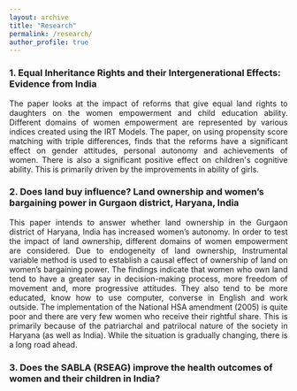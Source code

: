 ```yaml
---
layout: archive
title: "Research"
permalink: /research/
author_profile: true
---
```




### 1. Equal Inheritance Rights and their Intergenerational Effects: Evidence from India
<div style="text-align: justify;">
The paper looks at the impact of reforms that give equal land rights to daughters on the women empowerment and child education ability. Different domains of women empowerment are represented by various indices created using the IRT Models. The paper, on using propensity score matching with triple differences, finds that the reforms have a significant effect on gender attitudes, personal autonomy and achievements of women. There is also a significant positive effect on children's cognitive ability. This is primarily driven by the improvements in ability of girls.
</div>
 

### 2. Does land buy influence? Land ownership and women’s bargaining power in Gurgaon district, Haryana, India
<div style="text-align: justify;">
This paper intends to answer whether land ownership in the Gurgaon district of Haryana, India has increased women’s autonomy. In order to test the impact of land ownership, different domains of women empowerment are considered. Due to endogeneity of land ownership, Instrumental variable method is used to establish a causal effect of ownership of land on women’s bargaining power. The findings indicate that women who own land tend to have a greater say in decision-making process, more freedom of movement and, more progressive attitudes. They also tend to be more educated, know how to use computer, converse in English and work outside. The implementation of the National HSA amendment (2005) is quite poor and there are very few women who receive their rightful share. This is primarily because of the patriarchal and patrilocal nature of the society in Haryana (as well as India). While the situation is gradually changing, there is a long road ahead.
</div>

### 3. Does the SABLA (RSEAG) improve the health outcomes of women and their children in India?


